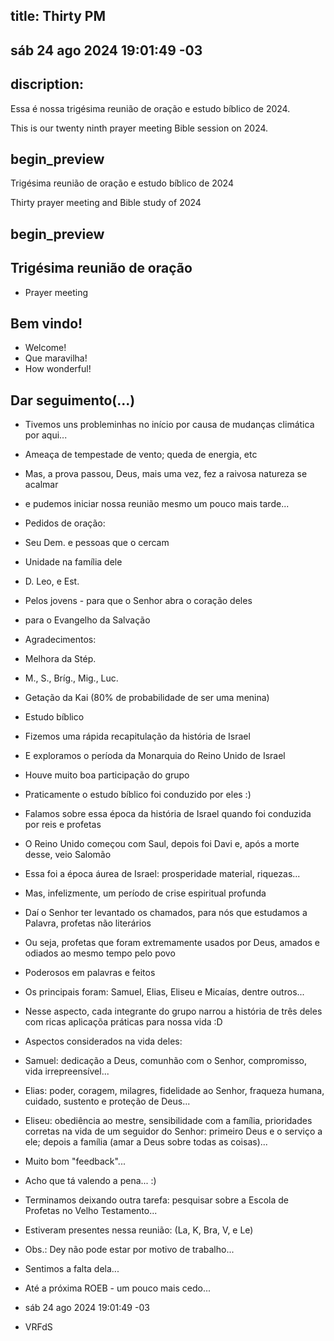 ## title: Thirty PM
## sáb 24 ago 2024 19:01:49 -03

## discription:

Essa é nossa trigésima reunião de oração e estudo bíblico de 2024.

This is our twenty ninth prayer meeting Bible session on 2024.

## begin_preview

Trigésima reunião de oração e estudo bíblico de 2024

Thirty prayer meeting and Bible study of 2024

## begin_preview

## Trigésima reunião de oração

- Prayer meeting

## Bem vindo!
- Welcome!
- Que maravilha!
- How wonderful!

## Dar seguimento(...)

- Tivemos uns probleminhas no início por causa de mudanças climática por aqui...
- Ameaça de tempestade de vento; queda de energia, etc
- Mas, a prova passou, Deus, mais uma vez, fez a raivosa natureza se acalmar 
- e pudemos iniciar nossa reunião mesmo um pouco mais tarde...

- Pedidos de oração:

- Seu Dem. e pessoas que o cercam
- Unidade na família dele
- D. Leo, e Est.
- Pelos jovens - para que o Senhor abra o coração deles
- para o Evangelho da Salvação

- Agradecimentos:
- Melhora da Stép.
- M., S., Bríg., Mig., Luc.
- Getação da Kai (80% de probabilidade de ser uma menina)

- Estudo bíblico 
- Fizemos uma rápida recapitulação da história de Israel
- E exploramos o períoda da Monarquia do Reino Unido de Israel
- Houve muito boa participação do grupo
- Praticamente o estudo bíblico foi conduzido por eles :)
- Falamos sobre essa época da história de Israel quando foi conduzida por reis e profetas
- O Reino Unido começou com Saul, depois foi Davi e, após a morte desse, veio Salomão
- Essa foi a época áurea de Israel: prosperidade material, riquezas...
- Mas, infelizmente, um período de crise espiritual profunda
- Daí o Senhor ter levantado os chamados, para nós que estudamos a Palavra, profetas não literários
- Ou seja, profetas que foram extremamente usados por Deus, amados e odiados ao mesmo tempo pelo povo
- Poderosos em palavras e feitos
- Os principais foram: Samuel, Elias, Eliseu e Micaías, dentre outros...
- Nesse aspecto, cada integrante do grupo narrou a história de três deles com ricas aplicaçõa práticas para nossa vida :D
- Aspectos considerados na vida deles:
- Samuel: dedicação a Deus, comunhão com o Senhor, compromisso, vida irrepreensível...
- Elias: poder, coragem, milagres, fidelidade ao Senhor, fraqueza humana, cuidado, sustento e proteção de Deus...  
- Eliseu: obediência ao mestre, sensibilidade com a família, prioridades corretas na vida de um seguidor do Senhor: primeiro Deus e o serviço a ele; depois a família (amar a Deus sobre todas as coisas)...
- Muito bom "feedback"...
- Acho que tá valendo a pena... :)
- Terminamos deixando outra tarefa: pesquisar sobre a Escola de Profetas no Velho Testamento... 

- Estiveram presentes nessa reunião: (La, K, Bra, V, e Le)
- Obs.: Dey não pode estar por motivo de trabalho...
- Sentimos a falta dela...

- Até a próxima ROEB - um pouco mais cedo...

- sáb 24 ago 2024 19:01:49 -03
- VRFdS
